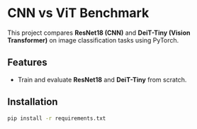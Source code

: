 # CNN vs ViT Benchmark

This project compares **ResNet18 (CNN)** and **DeiT-Tiny (Vision Transformer)** on image classification tasks using PyTorch. 

## Features

- Train and evaluate **ResNet18** and **DeiT-Tiny** from scratch.

## Installation

```bash
pip install -r requirements.txt
